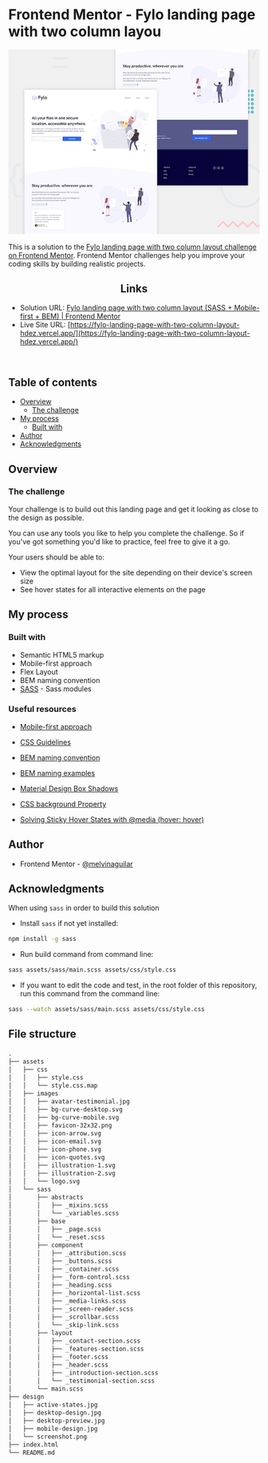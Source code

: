 # Frontend Mentor - Fylo landing page with two column layou

![](./design/desktop-preview.jpg)

This is a solution to the [Fylo landing page with two column layout challenge on Frontend Mentor](https://www.frontendmentor.io/challenges/fylo-landing-page-with-two-column-layout-5ca5ef041e82137ec91a50f5). Frontend Mentor challenges help you improve your coding skills by building realistic projects.

<h2 align="center">Links</h2>

- Solution URL: [Fylo landing page with two column layout (SASS + Mobile-first + BEM) | Frontend Mentor](https://www.frontendmentor.io/solutions/fylo-landing-page-with-two-column-layout-WRPVqmFCKD)
- Live Site URL: [https://fylo-landing-page-with-two-column-layout-hdez.vercel.app/](https://fylo-landing-page-with-two-column-layout-hdez.vercel.app/)

<br>

## Table of contents

- [Overview](#overview)
  - [The challenge](#the-challenge)
- [My process](#my-process)
  - [Built with](#built-with)
- [Author](#author)
- [Acknowledgments](#acknowledgments)

## Overview

### The challenge

Your challenge is to build out this landing page and get it looking as close to the design as possible.

You can use any tools you like to help you complete the challenge. So if you've got something you'd like to practice, feel free to give it a go.

Your users should be able to:

- View the optimal layout for the site depending on their device's screen size
- See hover states for all interactive elements on the page

## My process

### Built with

- Semantic HTML5 markup
- Mobile-first approach
- Flex Layout
- BEM naming convention
- [SASS](https://sass-lang.com/documentation/modules) - Sass modules

### Useful resources

- [Mobile-first approach](https://www.freecodecamp.org/news/taking-the-right-approach-to-responsive-web-design/)
- [CSS Guidelines](https://cssguidelin.es/#bem-like-naming)
- [BEM naming convention](https://css-tricks.com/bem-101/)
- [BEM naming examples](https://getbem.com/naming/)

- [Material Design Box Shadows](https://codepen.io/sdthornton/pen/wBZdXq)
- [CSS background Property](https://www.w3schools.com/cssref/css3_pr_background.asp)

- [Solving Sticky Hover States with @media (hover: hover)](https://css-tricks.com/solving-sticky-hover-states-with-media-hover-hover/)

## Author

- Frontend Mentor - [@melvinaguilar](https://www.frontendmentor.io/profile/melvinaguilar)

## Acknowledgments

When using `sass` in order to build this solution

- Install `sass` if not yet installed:

```bash
npm install -g sass
```

- Run build command from command line:

```bash
sass assets/sass/main.scss assets/css/style.css
```

- If you want to edit the code and test, in the root folder of this repository, run this command from the command line:

```bash
sass --watch assets/sass/main.scss assets/css/style.css
```

## File structure

```
.
├── assets
│   ├── css
│   │   ├── style.css
│   │   └── style.css.map
│   ├── images
│   │   ├── avatar-testimonial.jpg
│   │   ├── bg-curve-desktop.svg
│   │   ├── bg-curve-mobile.svg
│   │   ├── favicon-32x32.png
│   │   ├── icon-arrow.svg
│   │   ├── icon-email.svg
│   │   ├── icon-phone.svg
│   │   ├── icon-quotes.svg
│   │   ├── illustration-1.svg
│   │   ├── illustration-2.svg
│   │   └── logo.svg
│   └── sass
│       ├── abstracts
│       │   ├── _mixins.scss
│       │   └── _variables.scss
│       ├── base
│       │   ├── _page.scss
│       │   └── _reset.scss
│       ├── component
│       │   ├── _attribution.scss
│       │   ├── _buttons.scss
│       │   ├── _container.scss
│       │   ├── _form-control.scss
│       │   ├── _heading.scss
│       │   ├── _horizontal-list.scss
│       │   ├── _media-links.scss
│       │   ├── _screen-reader.scss
│       │   ├── _scrollbar.scss
│       │   └── _skip-link.scss
│       ├── layout
│       │   ├── _contact-section.scss
│       │   ├── _features-section.scss
│       │   ├── _footer.scss
│       │   ├── _header.scss
│       │   ├── _introduction-section.scss
│       │   └── _testimonial-section.scss
│       └── main.scss
├── design
│   ├── active-states.jpg
│   ├── desktop-design.jpg
│   ├── desktop-preview.jpg
│   ├── mobile-design.jpg
│   └── screenshot.png
├── index.html
└── README.md
```
